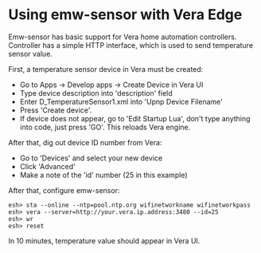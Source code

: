 Using emw-sensor with Vera Edge
===============================

Emw-sensor has basic support for Vera home automation controllers.
Controller has a simple HTTP interface, which is used to send
temperature sensor value.

First, a temperature sensor device in Vera must be created:

- Go to Apps -> Develop apps -> Create Device in Vera UI
- Type device description into 'description' field
- Enter D_TemperatureSensor1.xml into 'Upnp Device Filename'
- Press 'Create device'.
- If device does not appear, go to 'Edit Startup Lua', don't type anything 
  into code, just press 'GO'. This reloads Vera engine.

After that, dig out device ID number from Vera:

- Go to 'Devices' and select your new device
- Click 'Advanced'
- Make a note of the 'id' number (25 in this example)

After that, configure emw-sensor:

```
esh> sta --online --ntp=pool.ntp.org wifinetworkname wifinetworkpass
esh> vera --server=http://your.vera.ip.address:3480 --id=25
esh> wr
esh> reset
```

In 10 minutes, temperature value should appear in Vera UI.
